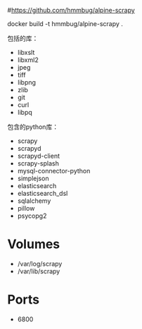 #https://github.com/hmmbug/alpine-scrapy

docker build -t hmmbug/alpine-scrapy .


包括的库：

- libxslt
- libxml2
- jpeg
- tiff
- libpng
- zlib
- git
- curl
- libpq

包含的python库：

- scrapy
- scrapyd
- scrapyd-client
- scrapy-splash
- mysql-connector-python
- simplejson
- elasticsearch
- elasticsearch_dsl
- sqlalchemy
- pillow
- psycopg2

# Volumes

- /var/log/scrapy
- /var/lib/scrapy

# Ports

- 6800
